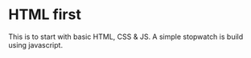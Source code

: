 # HTML first

This is to start with basic HTML, CSS & JS. A simple stopwatch is build using javascript.
